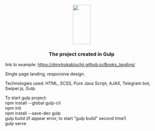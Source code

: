 <p align="center">
  <a href="https://gulpjs.com">
    <img height="130" width="58" src="https://raw.githubusercontent.com/gulpjs/artwork/master/gulp-2x.png">
  </a>
  <h3 align="center">The project created in Gulp</h3>
</p>

link to example: https://dmytrokabluchii.github.io/Books_landing/ 

Single page landing, responsive design.

Technologies used: HTML, SCSS, Pure Java Script, AJAX, Telegram bot, Swiper.js, Gulp.

To start gulp project:
<br>
npm install --global gulp-cli
<br>
npm init
<br>
npm install --save-dev gulp
<br>
gulp build (if appear error, to start "gulp build" second time!)
<br>
gulp serve
